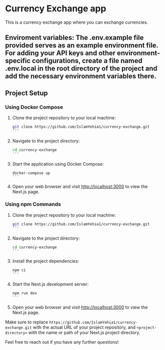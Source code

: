 # Currency Exchange app

This is a currency exchange app where you can exchange currencies.

## Enviroment variables: The .env.example file provided serves as an example environment file. For adding your API keys and other environment-specific configurations, create a file named .env.local in the root directory of the project and add the necessary environment variables there.

## Project Setup

### Using Docker Compose

1. Clone the project repository to your local machine:

   ````bash
   git clone https://github.com/IslamYehia1/currency-exchange.git
   ```

   ````

2. Navigate to the project directory:

   ````bash
   cd currency-exchange
   ```

   ````

3. Start the application using Docker Compose:

   ````
   docker-compose up
   ```

   ````

4. Open your web browser and visit [http://localhost:3000](http://localhost:3000) to view the Next.js page.

### Using npm Commands

1. Clone the project repository to your local machine:

   ````bash
   git clone https://github.com/IslamYehia1/currency-exchange.git
   ```

   ````

2. Navigate to the project directory:

   ````bash
   cd currency-exchange
   ```

   ````

3. Install the project dependencies:

   ````bash
   npm ci
   ```

   ````

4. Start the Next.js development server:

   ````bash
   npm run dev
   ```

   ````

5. Open your web browser and visit [http://localhost:3000](http://localhost:3000) to view the Next.js page.

Make sure to replace `https://github.com/IslamYehia1/currency-exchange.git` with the actual URL of your project repository, and `<project-directory>` with the name or path of your Next.js project directory.

Feel free to reach out if you have any further questions!
